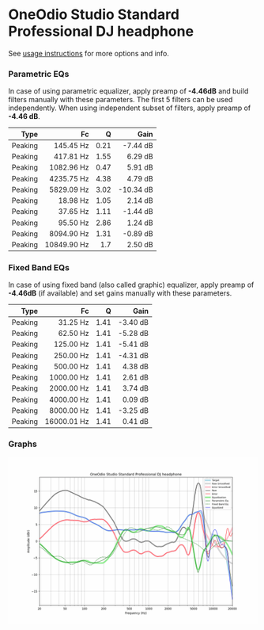 # OneOdio Studio Standard Professional DJ headphone
See [usage instructions](https://github.com/jaakkopasanen/AutoEq#usage) for more options and info.

### Parametric EQs
In case of using parametric equalizer, apply preamp of **-4.46dB** and build filters manually
with these parameters. The first 5 filters can be used independently.
When using independent subset of filters, apply preamp of **-4.46 dB**.

| Type    | Fc          |    Q | Gain      |
|--------:|------------:|-----:|----------:|
| Peaking | 145.45 Hz   | 0.21 | -7.44 dB  |
| Peaking | 417.81 Hz   | 1.55 | 6.29 dB   |
| Peaking | 1082.96 Hz  | 0.47 | 5.91 dB   |
| Peaking | 4235.75 Hz  | 4.38 | 4.79 dB   |
| Peaking | 5829.09 Hz  | 3.02 | -10.34 dB |
| Peaking | 18.98 Hz    | 1.05 | 2.14 dB   |
| Peaking | 37.65 Hz    | 1.11 | -1.44 dB  |
| Peaking | 95.50 Hz    | 2.86 | 1.24 dB   |
| Peaking | 8094.90 Hz  | 1.31 | -0.89 dB  |
| Peaking | 10849.90 Hz | 1.7  | 2.50 dB   |

### Fixed Band EQs
In case of using fixed band (also called graphic) equalizer, apply preamp of **-4.46dB**
(if available) and set gains manually with these parameters.

| Type    | Fc          |    Q | Gain     |
|--------:|------------:|-----:|---------:|
| Peaking | 31.25 Hz    | 1.41 | -3.40 dB |
| Peaking | 62.50 Hz    | 1.41 | -5.28 dB |
| Peaking | 125.00 Hz   | 1.41 | -5.41 dB |
| Peaking | 250.00 Hz   | 1.41 | -4.31 dB |
| Peaking | 500.00 Hz   | 1.41 | 4.38 dB  |
| Peaking | 1000.00 Hz  | 1.41 | 2.61 dB  |
| Peaking | 2000.00 Hz  | 1.41 | 3.74 dB  |
| Peaking | 4000.00 Hz  | 1.41 | 0.09 dB  |
| Peaking | 8000.00 Hz  | 1.41 | -3.25 dB |
| Peaking | 16000.01 Hz | 1.41 | 0.41 dB  |

### Graphs
![](./OneOdio%20Studio%20Standard%20Professional%20DJ%20headphone.png)